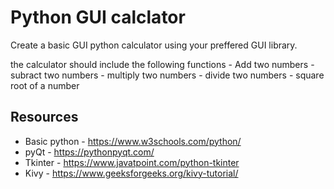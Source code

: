 # Python GUI calclator

Create a basic GUI python calculator using your preffered GUI library.

the calculator should include the following functions
	- Add two numbers
	- subract two numbers
	- multiply two numbers
	- divide two numbers
	- square root of a number 

## Resources
 - Basic python - https://www.w3schools.com/python/
 - pyQt - https://pythonpyqt.com/
 - Tkinter - https://www.javatpoint.com/python-tkinter
 - Kivy - https://www.geeksforgeeks.org/kivy-tutorial/